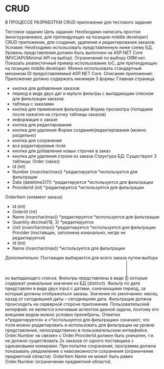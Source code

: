# CRUD
 В ПРОЦЕССЕ РАЗРАБОТКИ
 CRUD приложение для тестового задания


Тестовое задание
Цель задания: 
Необходимо написать простое (многоуровневое, для претендующих на позицию middle developer) CRUD приложение, для создания, удаления и редактирования заказов. 
Условия:
Необходимо использовать представленную ниже схему БД.
Уровень представления должен быть выполнен на ASP.NET Core (MVC/API/Minimal API на выбор).
Ограничений по выбору ORM нет.
Показать реалистичный пример использование IoC, для претендующих на позицию middle developer. Можно использовать стандартный механизм DI предоставляемый ASP.NET Core.
Описание приложения:
Приложение должно содержать минимум 3 формы:
Главная страница
- кнопка для добавления заказов
- период в виде двух дат и мульти фильтры с выпадающим списком для фильтрации заказов
- таблица с заказами 
- кнопка для применения фильтрации
Форма просмотра (попадаем после нажатия на строчку таблицы заказов)
- информация о заказе
- кнопка для редактирования
- кнопка для удаления
Форма создания/редактирования (можно раздельно)
- кнопка для сохранения
- все редактируемые поля
- кнопка для добавления новых строчек в заказ
- кнопка для удаления строки из заказа
Структура БД:
Существуют 3 таблицы:
Order (заказ)
- Id (int)
- Number (nvarchar(max)) *редактируется *используется для фильтрации
- Date (datetime2(7)) *редактируется *используется для фильтрации 
- ProviderId (int) *редактируется *используется для фильтрации

OrderItem (элемент заказа)
- Id (int)
- OrderId (int)
- Name (nvarchar(max)) *редактируется *используется для фильтрации
- Quantity decimal(18, 3) *редактируется 
- Unit (nvarchar(max)) *редактируется *используется для фильтрации
Provider (поставщик, заполнена изначально, нигде не редактируется)
- Id (int)
- Name (nvarchar(max)) *используется для фильтрации

Дополнительно:
Поставщик выбирается для всего заказа путем выбора из выпадающего списка.
Фильтры представлены в виде (<select multiple>...</select>) которые содержат уникальные значения из БД (distinct).
Фильтр по дате представлен в виде двух input с датами, означающими период, за который должны отображаться заказы. Значение по умолчанию: месяц назад от сегодняшней даты – сегодняшняя дата.
Фильтрация должна происходить на серверной стороне приложения.
Пользовательский интерфейс не является ключевым аспектом данной задачи, поэтому его внешним видом можно условно пренебречь. 
Отметки «*редактируется» и «*используется для фильтрации» означают, что поля можно редактировать и использовать для фильтрации на уровне представления, непосредственно в пользовательском интерфейсе.
Order.Number «в связке» с Order.ProviderId должен быть уникален, т.е. не должно существовать 2х заказов от одного поставщика с одинаковыми номерами. При попытке сохранения, программа должна показывать уведомление о невозможности сохранения (ограничение предметной области).
OrderItem.Name не может быть равен Order.Number (ограничение предметной области).
